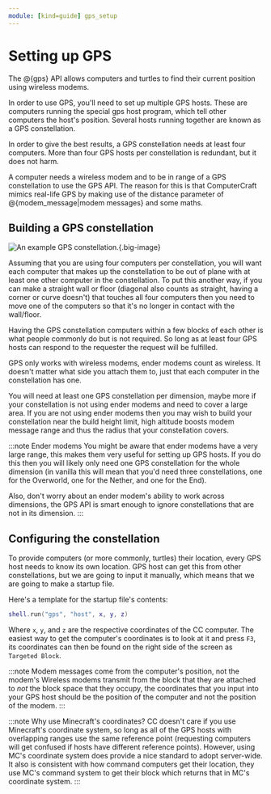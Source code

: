 ```yaml
---
module: [kind=guide] gps_setup
---
```


# Setting up GPS
The @{gps} API allows computers and turtles to find their current position using wireless modems.

In order to use GPS, you'll need to set up multiple GPS hosts. These are computers running the special gps host program, which tell other computers the host's position. Several hosts running together are known as a GPS constellation.

In order to give the best results, a GPS constellation needs at least four computers. More than four GPS hosts per constellation is redundant, but it does not harm.

A computer needs a wireless modem and to be in range of a GPS constellation to use the GPS API. The reason for this is that ComputerCraft mimics real-life GPS by making use of the distance parameter of @{modem_message|modem messages} and some maths.

## Building a GPS constellation
![An example GPS constellation.](/images/gps-constellation-example.png){.big-image}

Assuming that you are using four computers per constellation, you will want each computer that makes up the constellation to be out of plane with at least one other computer in the constellation. To put this another way, if you can make a straight wall or floor (diagonal also counts as straight, having a corner or curve doesn't) that touches all four computers then you need to move one of the computers so that it's no longer in contact with the wall/floor.

Having the GPS constellation computers within a few blocks of each other is what people commonly do but is not required. So long as at least four GPS hosts can respond to the requester the request will be fulfilled.

GPS only works with wireless modems, ender modems count as wireless. It doesn't matter what side you attach them to, just that each computer in the constellation has one.

You will need at least one GPS constellation per dimension, maybe more if your constellation is not using ender modems and need to cover a large area. If you are not using ender modems then you may wish to build your constellation near the build height limit, high altitude boosts modem message range and thus the radius that your constellation covers.

:::note Ender modems
You might be aware that ender modems have a very large range, this makes them very useful for setting up GPS hosts. If you do this then you will likely only need one GPS constellation for the whole dimension (in vanilla this will mean that you'd need three constellations, one for the Overworld, one for the Nether, and one for the End).

Also, don't worry about an ender modem's ability to work across dimensions, the GPS API is smart enough to ignore constellations that are not in its dimension.
:::

## Configuring the constellation
To provide computers (or more commonly, turtles) their location, every GPS host needs to know its own location. GPS host can get this from other constellations, but we are going to input it manually, which means that we are going to make a startup file.


Here's a template for the startup file's contents:
```lua
shell.run("gps", "host", x, y, z)
```
Where `x`, `y`, and `z` are the respective coordinates of the CC computer. The easiest way to get the computer's coordinates is to look at it and press `F3`, its coordinates can then be found on the right side of the screen as `Targeted Block`.

:::note Modem messages come from the computer's position, not the modem's
Wireless modems transmit from the block that they are attached to *not* the block space that they occupy, the coordinates that you input into your GPS host should be the position of the computer and not the position of the modem.
:::

:::note Why use Minecraft's coordinates?
CC doesn't care if you use Minecraft's coordinate system, so long as all of the GPS hosts with overlapping ranges use the same reference point (requesting computers will get confused if hosts have different reference points). However, using MC's coordinate system does provide a nice standard to adopt server-wide. It also is consistent with how command computers get their location, they use MC's command system to get their block which returns that in MC's coordinate system.
:::

